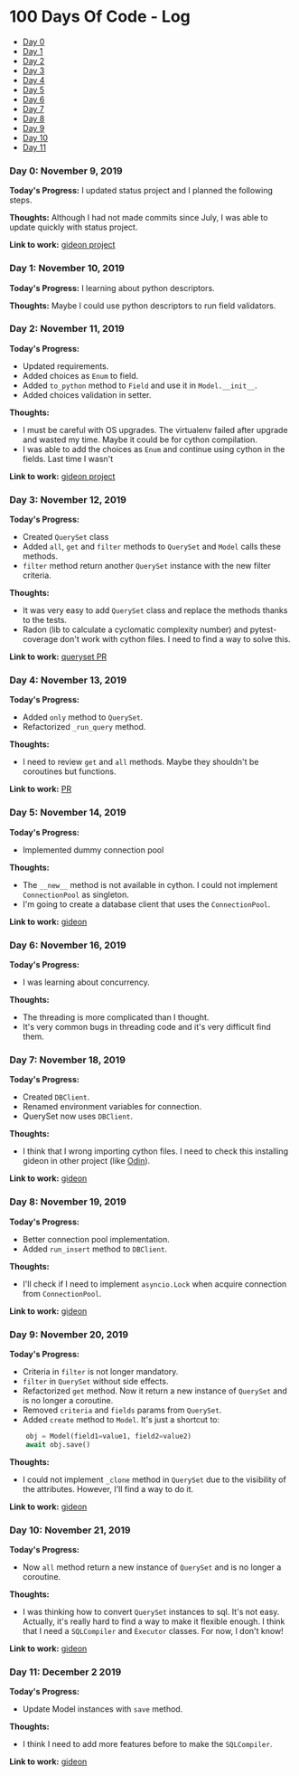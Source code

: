 # 100 Days Of Code - Log

* [Day 0](#day0)
* [Day 1](#day1)
* [Day 2](#day2)
* [Day 3](#day3)
* [Day 4](#day4)
* [Day 5](#day5)
* [Day 6](#day6)
* [Day 7](#day7)
* [Day 8](#day8)
* [Day 9](#day9)
* [Day 10](#day10)
* [Day 11](#day11)

<a id="day0"></a>
### Day 0: November 9, 2019

**Today's Progress:** I updated status project and I planned the following steps.

**Thoughts:** Although I had not made commits since July, I was able to update quickly with status project.

**Link to work:** [gideon project](https://github.com/pity7736/gideon)


<a id="day1"></a>
### Day 1: November 10, 2019

**Today's Progress:** I learning about python descriptors.

**Thoughts:** Maybe I could use python descriptors to run field validators.


<a id="day2"></a>
### Day 2: November 11, 2019

**Today's Progress:**

* Updated requirements.
* Added choices as `Enum` to field.
* Added `to_python` method to `Field` and use it in `Model.__init__`.
* Added choices validation in setter.

**Thoughts:**

* I must be careful with OS upgrades. The virtualenv failed after upgrade and wasted my time. Maybe it could be for cython compilation.
* I was able to add the choices as `Enum` and continue using cython in the fields. Last time I wasn't

**Link to work:** [gideon project](https://github.com/pity7736/gideon)


<a id="day3"></a>
### Day 3: November 12, 2019

**Today's Progress:**

* Created `QuerySet` class
* Added `all`, `get` and `filter` methods to `QuerySet` and `Model` calls these methods.
* `filter` method return another `QuerySet` instance with the new filter criteria.

**Thoughts:**

* It was very easy to add `QuerySet` class and replace the methods thanks to the tests.
* Radon (lib to calculate a cyclomatic complexity number) and pytest-coverage don't work with cython files. I need to find a way to solve this.

**Link to work:** [queryset PR](https://github.com/pity7736/gideon/pull/1/files)

<a id="day4"></a>
### Day 4: November 13, 2019

**Today's Progress:**

* Added `only` method to `QuerySet`.
* Refactorized `_run_query` method.

**Thoughts:**

* I need to review `get` and `all` methods. Maybe they shouldn't be coroutines but functions.

**Link to work:** [PR](https://github.com/pity7736/gideon/pull/2/files)

<a id="day5"></a>
### Day 5: November 14, 2019

**Today's Progress:**

* Implemented dummy connection pool

**Thoughts:**

* The `__new__` method is not available in cython. I could not implement `ConnectionPool` as singleton.
* I'm going to create a  database client that uses the `ConnectionPool`.

**Link to work:** [gideon](https://github.com/pity7736/gideon/)

<a id="day6"></a>
### Day 6: November 16, 2019

**Today's Progress:**

* I was learning about concurrency.

**Thoughts:**

* The threading is more complicated than I thought.
* It's very common bugs in threading code and it's very difficult find them.


<a id="day7"></a>
### Day 7: November 18, 2019

**Today's Progress:**

* Created `DBClient`.
* Renamed environment variables for connection.
* QuerySet now uses `DBClient`.

**Thoughts:**

* I think that I wrong importing cython files. I need to check this installing gideon in other project (like [Odin](https://github.com/pity7736/odin)).

**Link to work:** [gideon](https://github.com/pity7736/gideon)

<a id="day8"></a>
### Day 8: November 19, 2019

**Today's Progress:**

* Better connection pool implementation.
* Added `run_insert` method to `DBClient`.

**Thoughts:**

* I'll check if I need to implement `asyncio.Lock` when acquire connection from `ConnectionPool`.

**Link to work:** [gideon](https://github.com/pity7736/gideon)

<a id="day9"></a>
### Day 9: November 20, 2019

**Today's Progress:**

* Criteria in `filter` is not longer mandatory.
* `filter` in `QuerySet` without side effects.
* Refactorized `get` method. Now it return a new instance of `QuerySet` and is no longer a coroutine.
* Removed `criteria` and `fields` params from `QuerySet`.
* Added `create` method to `Model`. It's just a shortcut to:
```python
    obj = Model(field1=value1, field2=value2)
    await obj.save()
```

**Thoughts:**

* I could not implement `_clone` method in `QuerySet` due to the visibility of the attributes. However, I'll find a way to do it.

**Link to work:** [gideon](https://github.com/pity7736/gideon)

<a id="day10"></a>
### Day 10: November 21, 2019

**Today's Progress:**

* Now `all` method return a new instance of `QuerySet` and is no longer a coroutine.


**Thoughts:**

* I was thinking how to convert `QuerySet` instances to sql. It's not easy. Actually, it's really hard to find a way to make it flexible enough. I think that I need a `SQLCompiler` and `Èxecutor` classes. For now, I don't know!

**Link to work:** [gideon](https://github.com/pity7736/gideon)

<a id="day11"></a>
### Day 11: December 2 2019

**Today's Progress:**

* Update Model instances with `save` method.


**Thoughts:**

* I think I need to add more features before to make the `SQLCompiler`.

**Link to work:** [gideon](https://github.com/pity7736/gideon)


